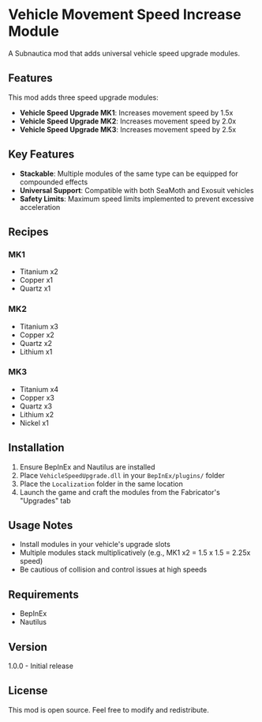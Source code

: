 # Vehicle Movement Speed Increase Module

A Subnautica mod that adds universal vehicle speed upgrade modules.

## Features

This mod adds three speed upgrade modules:

- **Vehicle Speed Upgrade MK1**: Increases movement speed by 1.5x
- **Vehicle Speed Upgrade MK2**: Increases movement speed by 2.0x  
- **Vehicle Speed Upgrade MK3**: Increases movement speed by 2.5x

## Key Features

- **Stackable**: Multiple modules of the same type can be equipped for compounded effects
- **Universal Support**: Compatible with both SeaMoth and Exosuit vehicles
- **Safety Limits**: Maximum speed limits implemented to prevent excessive acceleration

## Recipes

### MK1
- Titanium x2
- Copper x1
- Quartz x1

### MK2  
- Titanium x3
- Copper x2
- Quartz x2
- Lithium x1

### MK3
- Titanium x4
- Copper x3
- Quartz x3
- Lithium x2
- Nickel x1

## Installation

1. Ensure BepInEx and Nautilus are installed
2. Place `VehicleSpeedUpgrade.dll` in your `BepInEx/plugins/` folder
3. Place the `Localization` folder in the same location
4. Launch the game and craft the modules from the Fabricator's "Upgrades" tab

## Usage Notes

- Install modules in your vehicle's upgrade slots
- Multiple modules stack multiplicatively (e.g., MK1 x2 = 1.5 x 1.5 = 2.25x speed)
- Be cautious of collision and control issues at high speeds

## Requirements

- BepInEx
- Nautilus

## Version

1.0.0 - Initial release

## License

This mod is open source. Feel free to modify and redistribute.
